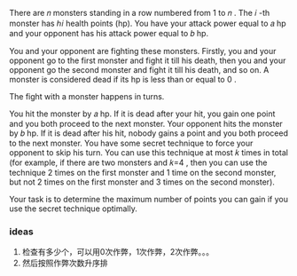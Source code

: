There are 𝑛
 monsters standing in a row numbered from 1
 to 𝑛
. The 𝑖
-th monster has ℎ𝑖
 health points (hp). You have your attack power equal to 𝑎
 hp and your opponent has his attack power equal to 𝑏
 hp.

You and your opponent are fighting these monsters. Firstly, you and your opponent go to the first monster and fight it till his death, then you and your opponent go the second monster and fight it till his death, and so on. A monster is considered dead if its hp is less than or equal to 0
.

The fight with a monster happens in turns.

You hit the monster by 𝑎
 hp. If it is dead after your hit, you gain one point and you both proceed to the next monster.
Your opponent hits the monster by 𝑏
 hp. If it is dead after his hit, nobody gains a point and you both proceed to the next monster.
You have some secret technique to force your opponent to skip his turn. You can use this technique at most 𝑘
 times in total (for example, if there are two monsters and 𝑘=4
, then you can use the technique 2
 times on the first monster and 1
 time on the second monster, but not 2
 times on the first monster and 3
 times on the second monster).

Your task is to determine the maximum number of points you can gain if you use the secret technique optimally.


### ideas
1. 检查有多少个，可以用0次作弊，1次作弊，2次作弊。。。
2. 然后按照作弊次数升序排